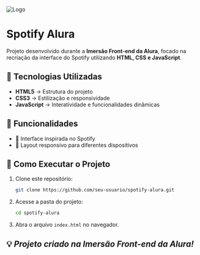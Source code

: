 
![Logo](https://t2.tudocdn.net/650804?w=1920)


# Spotify Alura 

Projeto desenvolvido durante a **Imersão Front-end da Alura**, focado na recriação da interface do Spotify utilizando **HTML, CSS e JavaScript**.

## 🚀 Tecnologias Utilizadas

- **HTML5** → Estrutura do projeto
- **CSS3** → Estilização e responsividade
- **JavaScript** → Interatividade e funcionalidades dinâmicas

## 📌 Funcionalidades

- 🎨 Interface inspirada no Spotify
- 📱 Layout responsivo para diferentes dispositivos

## 📂 Como Executar o Projeto

1. Clone este repositório:
   ```sh
   git clone https://github.com/seu-usuario/spotify-alura.git
   ```
2. Acesse a pasta do projeto:
   ```sh
   cd spotify-alura
   ```
3. Abra o arquivo `index.html` no navegador.



## 💡 *Projeto criado na Imersão Front-end da Alura!*
